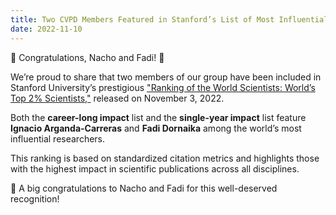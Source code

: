 ```yaml
---
title: Two CVPD Members Featured in Stanford’s List of Most Influential Researchers
date: 2022-11-10
---
```


🎉 Congratulations, Nacho and Fadi! 🎉

<!--more-->

We’re proud to share that two members of our group have been included in Stanford University’s prestigious ["Ranking of the World Scientists: World’s Top 2% Scientists,"](https://elsevier.digitalcommonsdata.com/datasets/btchxktzyw/5) released on November 3, 2022.

Both the **career-long impact** list and the **single-year impact** list feature **Ignacio Arganda-Carreras** and **Fadi Dornaika** among the world’s most influential researchers.

This ranking is based on standardized citation metrics and highlights those with the highest impact in scientific publications across all disciplines.

👏 A big congratulations to Nacho and Fadi for this well-deserved recognition!
